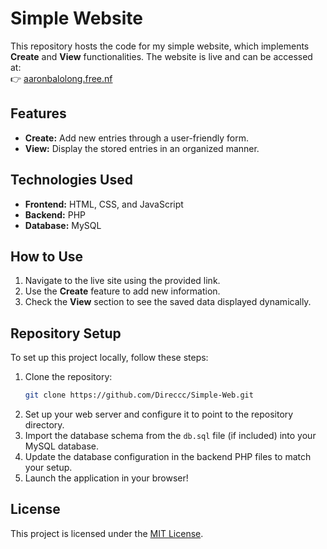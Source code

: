 # Simple Website  

This repository hosts the code for my simple website, which implements **Create** and **View** functionalities. The website is live and can be accessed at:  
👉 [aaronbalolong.free.nf](http://aaronbalolong.free.nf)  

## Features  
- **Create:** Add new entries through a user-friendly form.  
- **View:** Display the stored entries in an organized manner.  

## Technologies Used  
- **Frontend:** HTML, CSS, and JavaScript  
- **Backend:** PHP  
- **Database:** MySQL  

## How to Use  
1. Navigate to the live site using the provided link.  
2. Use the **Create** feature to add new information.  
3. Check the **View** section to see the saved data displayed dynamically.  

## Repository Setup  
To set up this project locally, follow these steps:  
1. Clone the repository:  
   ```bash  
   git clone https://github.com/Direccc/Simple-Web.git  
   ```  
2. Set up your web server and configure it to point to the repository directory.  
3. Import the database schema from the `db.sql` file (if included) into your MySQL database.  
4. Update the database configuration in the backend PHP files to match your setup.  
5. Launch the application in your browser!  

## License  
This project is licensed under the [MIT License](LICENSE).  
